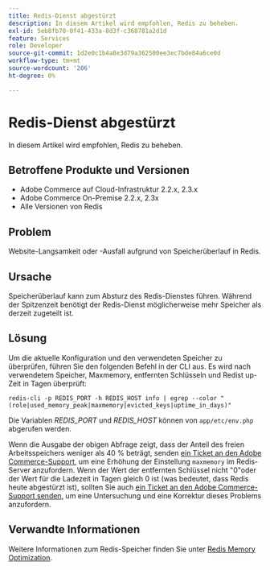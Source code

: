 ```yaml
---
title: Redis-Dienst abgestürzt
description: In diesem Artikel wird empfohlen, Redis zu beheben.
exl-id: 5eb8fb70-0f41-433a-8d3f-c368781a2d1d
feature: Services
role: Developer
source-git-commit: 1d2e0c1b4a8e3d79a362500ee3ec7bde84a6ce0d
workflow-type: tm+mt
source-wordcount: '206'
ht-degree: 0%

---
```


# Redis-Dienst abgestürzt

In diesem Artikel wird empfohlen, Redis zu beheben.

## Betroffene Produkte und Versionen

* Adobe Commerce auf Cloud-Infrastruktur 2.2.x, 2.3.x
* Adobe Commerce On-Premise 2.2.x, 2.3x
* Alle Versionen von Redis

## Problem

Website-Langsamkeit oder -Ausfall aufgrund von Speicherüberlauf in Redis.

## Ursache

Speicherüberlauf kann zum Absturz des Redis-Dienstes führen. Während der Spitzenzeit benötigt der Redis-Dienst möglicherweise mehr Speicher als derzeit zugeteilt ist.

## Lösung

Um die aktuelle Konfiguration und den verwendeten Speicher zu überprüfen, führen Sie den folgenden Befehl in der CLI aus. Es wird nach verwendetem Speicher, Maxmemory, entfernten Schlüsseln und Redist up-Zeit in Tagen überprüft:

```
redis-cli -p REDIS_PORT -h REDIS_HOST info | egrep --color "(role|used_memory_peak|maxmemory|evicted_keys|uptime_in_days)"
```

Die Variablen *REDIS\_PORT* und *REDIS\_HOST* können von `app/etc/env.php` abgerufen werden.

Wenn die Ausgabe der obigen Abfrage zeigt, dass der Anteil des freien Arbeitsspeichers weniger als 40 % beträgt, senden [ein Ticket an den Adobe Commerce-Support](/help/help-center-guide/help-center/magento-help-center-user-guide.md#submit-ticket), um eine Erhöhung der Einstellung `maxmemory` im Redis-Server anzufordern. Wenn der Wert der entfernten Schlüssel nicht &quot;0&quot;oder der Wert für die Ladezeit in Tagen gleich 0 ist (was bedeutet, dass Redis heute abgestürzt ist), sollten Sie auch [ein Ticket an den Adobe Commerce-Support senden](/help/help-center-guide/help-center/magento-help-center-user-guide.md#submit-ticket), um eine Untersuchung und eine Korrektur dieses Problems anzufordern.

## Verwandte Informationen

Weitere Informationen zum Redis-Speicher finden Sie unter [Redis Memory Optimization](https://redis.io/topics/memory-optimization).
